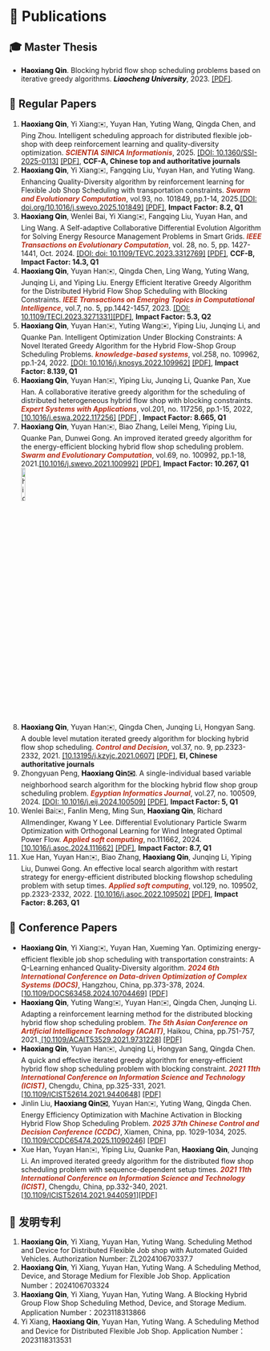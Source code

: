 <h1>📖 Publications</h1>

<h2>🎓 Master Thesis</h2>

<ul>
    <li>
        <span style="color:black"><strong>Haoxiang Qin</strong></strong></span>. Blocking hybrid flow shop scheduling problems based on iterative greedy algorithms. <span style="color:black" id="Master_Thesis"><em><strong>Liaocheng University</strong></em></span>, 2023. <a href="/pdf/Master_Thesis.pdf">[PDF]</a>.
    </li>
</ul>
<h2>📝 Regular Papers</h2>

<ol>
    <li>
    <span style="color:black"><strong>Haoxiang Qin</strong></span>, Yi Xiang✉️, Yuyan Han, Yuting Wang, Qingda Chen, and Ping Zhou. Intelligent scheduling approach for distributed flexible job-shop with deep reinforcement learning and quality-diversity optimization. <span style="color:#b6321c" id="SSI2025"><em><strong>SCIENTIA SINICA Informationis</strong></em></span>, 2025. <a href="https://doi.org/10.1360/SSI-2025-0113">[DOI: 10.1360/SSI-2025-0113]</a> <a href="/pdf/2025_SSI.pdf">[PDF]</a>, <strong>CCF-A, Chinese top and authoritative journals</strong>
    </li>
    <li>
        <span style="color:black"><strong>Haoxiang Qin</strong></strong></span>, Yi Xiang✉️, Fangqing Liu, Yuyan Han, and Yuting Wang. Enhancing Quality-Diversity algorithm by reinforcement learning for Flexible Job Shop Scheduling with transportation constraints. <span style="color:#b6321c" id="SWEVO2025"><em><strong>Swarm and Evolutionary Computation</strong></em></span>, vol.93, no. 101849, pp.1-14, 2025.<a href="https://www.sciencedirect.com/science/article/pii/S2210650225000070">[DOI: doi.org/10.1016/j.swevo.2025.101849]</a> <a href="/pdf/2025_Swarm.pdf">[PDF]</a>, <strong>Impact Factor: 8.2, Q1</strong>
    </li>
     <li>
        <span style="color:black"><strong>Haoxiang Qin</strong></strong></span>, Wenlei Bai, Yi Xiang✉️, Fangqing Liu, Yuyan Han, and Ling Wang. A Self-adaptive Collaborative Differential Evolution Algorithm for Solving Energy Resource Management Problems in Smart Grids. <span style="color:#b6321c" id="TEVC"><em><strong>IEEE Transactions on Evolutionary Computation</strong></em></span>, vol. 28, no. 5, pp. 1427-1441, Oct. 2024. <a href="https://ieeexplore.ieee.org/document/10242385">[DOI: doi: 10.1109/TEVC.2023.3312769]</a> <a href="/pdf/SADEA_ERM.pdf">[PDF]</a>, <strong>CCF-B, Impact Factor: 14.3, Q1</strong>
    </li>
    <li>
        <span style="color:black"><strong>Haoxiang Qin</strong></strong></span>, Yuyan Han✉️, Qingda Chen, Ling Wang, Yuting Wang, Junqing Li, and Yiping Liu. Energy Efficient Iterative Greedy Algorithm for the Distributed Hybrid Flow Shop Scheduling with Blocking Constraints. <span style="color:#b6321c" id="TETCI"><em><strong>IEEE Transactions on Emerging Topics in Computational Intelligence</strong></em></span>, vol.7, no. 5, pp.1442-1457, 2023. <a href="https://ieeexplore.ieee.org/document/10121391">[DOI: 10.1109/TECI.2023.3271331]</a><a href="/pdf/DBHFSP_TETCI.pdf">[PDF]</a>, <strong>Impact Factor: 5.3, Q2</strong>
    </li>
     <li>
        <span style="color:black"><strong>Haoxiang Qin</strong></span>, Yuyan Han✉️, Yuting Wang✉️, Yiping Liu, Junqing Li, and Quanke Pan. Intelligent Optimization Under Blocking Constraints: A Novel Iterated Greedy Algorithm for the Hybrid Flow-Shop Group Scheduling Problems. <span style="color:#b6321c"><em><strong>knowledge-based systems</strong></em></span>, vol.258, no. 109962, pp.1-24, 2022. <a href="https://www.sciencedirect.com/science/article/pii/S0950705122010553">[DOI: 10.1016/j.knosys.2022.109962]</a> <a href="/pdf/DBHFSP_KBS.pdf">[PDF]</a>, <strong>Impact Factor: 8.139, Q1</strong>
    </li>
    <li>
        <span style="color:black"><strong>Haoxiang Qin</strong></span>, Yuyan Han✉️, Yiping Liu, Junqing Li, Quanke Pan, Xue Han. A collaborative iterative greedy algorithm for the scheduling of distributed heterogeneous hybrid flow shop with blocking constraints. <span style="color:#b6321c"><em><strong>Expert Systems with Applications</strong></em></span>, vol.201, no. 117256, pp.1-15, 2022, <a href="https://www.sciencedirect.com/science/article/abs/pii/S0957417422006315">[10.1016/j.eswa.2022.117256]</a> <a href="/pdf/DBHFSP_ESWA.pdf">[PDF]</a> , <strong>Impact Factor: 8.665, Q1</strong>
    </li>
    <li>
        <span style="color:black"><strong>Haoxiang Qin</strong></span>, Yuyan Han✉️, Biao Zhang, Leilei Meng, Yiping Liu, Quanke Pan, Dunwei Gong. An improved iterated greedy algorithm for the energy-efficient blocking hybrid flow shop scheduling problem. <span style="color:#b6321c"><em><strong>Swarm and Evolutionary Computation</strong></em></span>, vol.69, no. 100992, pp.1-18, 2021.<a href="https://www.sciencedirect.com/science/article/abs/pii/S2210650221001541">[10.1016/j.swevo.2021.100992]</a> <a href="/pdf/BHFSP_SWEVO.pdf">[PDF]</a>, <strong>Impact Factor: 10.267, Q1</strong> <img src='images/highly_eng.png' alt="highly_eng" width="13%">
    </li>
    <li>
        <span style="color:black"><strong>Haoxiang Qin</strong></span>, Yuyan Han✉️, Qingda Chen, Junqing Li, Hongyan Sang. A double level mutation iterated greedy algorithm for blocking hybrid flow shop scheduling. <span style="color:#b6321c"><em><strong>Control and Decision</strong></em></span>, vol.37, no. 9, pp.2323-2332, 2021. <a href="https://kns.cnki.net/kcms2/article/abstract?v=pbvOL2cnFbIphAMVPFs9TwXrLQnIRXiVSTC5Nf7PsYIP51Sms43Ofyi4uGCjYngsqmVi19Jb98swIXlbf58A0JcGn48k0Xf2rcITBBWmSk-b5AbixEoY9Qydn0EHnv38qhA7C7ZfGELsu21tRVeY4A==&uniplatform=NZKPT&language=CHS">[10.13195/j.kzyjc.2021.0607]</a> <a href="/pdf/BHFSP_CAD.pdf">[PDF]</a>, <strong>EI, Chinese authoritative journals</strong>
    </li>
    <li>
        Zhongyuan Peng, <span style="color:black"><strong>Haoxiang Qin✉️</strong></span>. A single-individual based variable neighborhood search algorithm for the blocking hybrid flow shop group scheduling problem. <span style="color:#b6321c" id="EIJ"><em><strong>Egyptian Informatics Journal</strong></em></span>, vol.27, no. 100509, 2024. <a href="https://www.sciencedirect.com/science/article/pii/S1110866524000720">[DOI: 10.1016/j.eij.2024.100509]</a> <a href="/pdf/BHFGSP_EIJ.pdf">[PDF]</a>, <strong>Impact Factor: 5, Q1</strong>
    </li>
    <li>
        Wenlei Bai✉️, Fanlin Meng, Ming Sun, <span style="color:black"><strong>Haoxiang Qin</strong></span>, Richard Allmendinger, Kwang Y Lee. Differential Evolutionary Particle Swarm Optimization with Orthogonal Learning for Wind Integrated Optimal Power Flow. <span style="color:#b6321c"><em><strong>Applied soft computing</strong></em></span>, no.111662, 2024. <a href="https://www.sciencedirect.com/science/article/pii/S1568494624004368">[10.1016/j.asoc.2024.111662]</a> <a href="/pdf/PSO_OPS.pdf">[PDF]</a>, <strong>Impact Factor: 8.7, Q1</strong>
    </li>
    <li>
        Xue Han, Yuyan Han✉️, Biao Zhang, <span style="color:black"><strong>Haoxiang Qin</strong></span>, Junqing Li, Yiping Liu, Dunwei Gong. An effective local search algorithm with restart strategy for energy-efficient distributed blocking flowshop scheduling problem with setup times. <span style="color:#b6321c"><em><strong>Applied soft computing</strong></em></span>, vol.129, no. 109502, pp.2323-2332, 2022. <a href="https://www.sciencedirect.com/science/article/abs/pii/S1568494622005920?via%3Dihub">[10.1016/j.asoc.2022.109502]</a> <a href="/pdf/DBFSP_ASOC.pdf">[PDF]</a>, <strong>Impact Factor: 8.263, Q1</strong>
    </li>
</ol>

<h2>💬 Conference Papers</h2>
<ul>
    <li>
        <span style="color:black"><strong>Haoxiang Qin</strong></span>, Yi Xiang✉️, Yuyan Han, Xueming Yan. Optimizing energy-efficient flexible job shop scheduling with transportation constraints: A Q-Learning enhanced Quality-Diversity algorithm. <span style="color:#b6321c"><em><strong>2024 6th International Conference on Data-driven Optimization of Complex Systems (DOCS)</strong></em></span>, Hangzhou, China, pp.373-378, 2024.<a href="https://xploreqa.ieee.org/document/10704469"> [10.1109/DOCS63458.2024.10704469]</a> <a href="/pdf/QD_DOCS.pdf">[PDF]</a>
    </li>
    <li>
        <span style="color:black"><strong>Haoxiang Qin</strong></span>, Yuting Wang✉️, Yuyan Han✉️, Qingda Chen, Junqing Li. Adapting a reinforcement learning method for the distributed blocking hybrid flow shop scheduling problem. <span style="color:#b6321c"><em><strong>The 5th Asian Conference on Artificial Intelligence Technology (ACAIT)</strong></em></span>, Haikou, China, pp.751-757, 2021.<a href="https://ieeexplore.ieee.org/abstract/document/9731228"> [10.1109/ACAIT53529.2021.9731228]</a> <a href="/pdf/ACAIT2021.pdf">[PDF]</a>
    </li>
    <li>
        <span style="color:black"><strong>Haoxiang Qin</strong></span>, Yuyan Han✉️, Junqing Li, Hongyan Sang, Qingda Chen. A quick and effective iterated greedy algorithm for energy-efficient hybrid flow shop scheduling problem with blocking constraint. <span style="color:#b6321c"><em><strong>2021 11th International Conference on Information Science and Technology (ICIST)</strong></em></span>, Chengdu, China, pp.325-331, 2021. <a href="https://ieeexplore.ieee.org/abstract/document/9440648">[10.1109/ICIST52614.2021.9440648]</a> <a href="/pdf/ICIST_qin2021.pdf">[PDF]</a> 
    </li>
    <li>
        Jinlin Liu, <span style="color:black"><strong>Haoxiang Qin✉️</strong></span>, Yuyan Han✉️, Yuting Wang, Qingda Chen. Energy Efficiency Optimization with Machine Activation in Blocking Hybrid Flow Shop Scheduling Problem. <span style="color:#b6321c"><em><strong>2025 37th Chinese Control and Decision Conference (CCDC)</strong></em></span>, Xiamen, China, pp. 1029-1034, 2025. <a href="https://ieeexplore.ieee.org/document/11090246">[10.1109/CCDC65474.2025.11090246]</a> <a href="/pdf/CCDC_2025.pdf">[PDF]</a> 
    </li>
    <li>
        Xue Han, Yuyan Han✉️, Yiping Liu, Quanke Pan, <span style="color:black"><strong>Haoxiang Qin</strong></span>, Junqing Li. An improved iterated greedy algorithm for the distributed flow shop scheduling problem with sequence-dependent setup times. <span style="color:#b6321c"><em><strong>2021 11th International Conference on Information Science and Technology (ICIST)</strong></em></span>, Chengdu, China, pp.332-340, 2021. <a href="https://ieeexplore.ieee.org/document/9440591">[10.1109/ICIST52614.2021.9440591]</a><a href="/pdf/ICIST_han2021.pdf">[PDF]</a>
    </li>
</ul>

<h2>
    💬 发明专利
</h2>
<ol>
    <li>
        <span style="color:black"><strong>Haoxiang Qin</strong></span>, Yi Xiang, Yuyan Han, Yuting Wang. Scheduling Method and Device for Distributed Flexible Job shop with Automated Guided Vehicles. Authorization Number: ZL202410670337.7
    </li>
    <li>
        <span style="color:black"><strong>Haoxiang Qin</strong></span>, Yi Xiang, Yuyan Han, Yuting Wang. A Scheduling Method, Device, and Storage Medium for Flexible Job Shop. Application Number：2024106703324
    </li>
    <li>
        <span style="color:black"><strong>Haoxiang Qin</strong></span>, Yi Xiang, Yuyan Han, Yuting Wang. A Blocking Hybrid Group Flow Shop Scheduling Method, Device, and Storage Medium. Application Number：2023118313866
    </li>
    <li>
        Yi Xiang, <span style="color:black"><strong>Haoxiang Qin</strong></span>, Yuyan Han, Yuting Wang. A Scheduling Method and Device for Distributed Flexible Job Shop. Application Number：2023118313531
    </li>
</ol>



